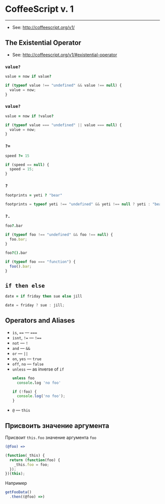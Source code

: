 # CoffeeScript v. 1

----

- See: http://coffeescript.org/v1/

## The Existential Operator

- See: http://coffeescript.org/v1/#existential-operator

### `value?`
```coffeescript
value = now if value?
```

```javascript
if (typeof value !== "undefined" && value !== null) {
  value = now;
}
```


### `value?`

```coffeescript
value = now if !value?
```

```javascript
if (typeof value === "undefined" || value === null) {
  value = now;
}
```


### `?=`

```coffeescript
speed ?= 15
```

```javascript
if (speed == null) {
  speed = 15;
}
```


### `?`

```coffeescript
footprints = yeti ? "bear"
```

```javascript
footprints = typeof yeti !== "undefined" && yeti !== null ? yeti : "bear";
```


### `?.`

```coffeescript
foo?.bar
```

```javascript
if (typeof foo !== "undefined" && foo !== null) {
  foo.bar;
}
```

```coffeescript
foo?().bar
```

```javascript
if (typeof foo === "function") {
  foo().bar;
}
```



## `if then else`

```coffeescript
date = if friday then sue else jill
```

```javascript
date = friday ? sue : jill;
```



## Operators and Aliases

- `is`, `==` — `===`
- `isnt`, `!=` — `!==`
- `not` — `!`
- `and` — `&&`
- `or` — `||`
- `on`, `yes` — `true`
- `off`, `no` — `false`
- `unless` — as inverse of `if`
  ```coffeescript
  unless foo
	console.log 'no foo'
  ```
  ```javascript
  if (!foo) {
    console.log('no foo');
  }
  ```
- `@` — `this`



## Присвоить значение аргумента

Присвоит `this.foo` значение аргумента `foo`
```coffeescript
(@foo) =>
```

```javascript
(function(_this) {
  return (function(foo) {
    _this.foo = foo;
  });
})(this);
```

Например
```javascript
getFooData()
  .then((@foo) =>)
```
